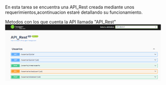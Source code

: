 En esta tarea se encuentra una API_Rest creada mediante unos requerimientos,acontinuacion estaré detallando su funcionamiento.

Metodos con los que cuenta la API llamada "API_Rest" 
![image alt](https://github.com/Emanuel-hub-developer/CSharpIntermedioPractices/blob/e8a91a1520e97a8543dbc1e0e317ca9fb26e2a14/tareaPractica5/API_Rest/API_Rest/Image_References_For_Documentation/swagger_users.png)

